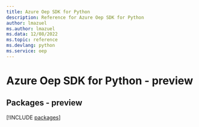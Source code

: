 ```yaml
---
title: Azure Oep SDK for Python
description: Reference for Azure Oep SDK for Python
author: lmazuel
ms.author: lmazuel
ms.data: 12/08/2022
ms.topic: reference
ms.devlang: python
ms.service: oep
---
```

# Azure Oep SDK for Python - preview
## Packages - preview
[!INCLUDE [packages](oep-index.md)]